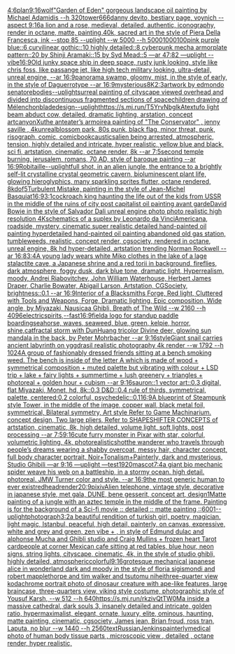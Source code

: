 [4:6](https://www.ebank.nz/aiartgenerator?category=4%3A6)[plan](https://www.ebank.nz/aiartgenerator?category=plan)[9:16](https://www.ebank.nz/aiartgenerator?category=9%3A16)[wolf](https://www.ebank.nz/aiartgenerator?category=wolf)["Garden of Eden" gorgeous landscape oil painting by Michael Adamidis --h 320](https://www.ebank.nz/aiartgenerator?category=%22Garden%2520of%2520Eden%22%2520gorgeous%2520landscape%2520oil%2520painting%2520by%2520Michael%2520Adamidis%2520--h%2520320)[tower](https://www.ebank.nz/aiartgenerator?category=tower)[666](https://www.ebank.nz/aiartgenerator?category=666)[danny devito, bestiary page, voynich --aspect 9:16](https://www.ebank.nz/aiartgenerator?category=danny%2520devito%2C%2520bestiary%2520page%2C%2520voynich%2520--aspect%25209%3A16)[a lion and a rose, medieval, detailed, authentic, iconography, render in octane, matte, painting,40k, sacred art in the style of Piera Della Francesca, ink --stop 85 --uplight --w 5000 --h 5000](https://www.ebank.nz/aiartgenerator?category=a%2520lion%2520and%2520a%2520rose%2C%2520medieval%2C%2520detailed%2C%2520authentic%2C%2520iconography%2C%2520render%2520in%2520octane%2C%2520matte%2C%2520painting%2C40k%2C%2520sacred%2520art%2520in%2520the%2520style%2520of%2520Piera%2520Della%2520Francesca%2C%2520ink%2520--stop%252085%2520--uplight%2520--w%25205000%2520--h%25205000)[1000100](https://www.ebank.nz/aiartgenerator?category=1000100)[pink purple blue::6 curvilinear gothic::10 highly detailed::8 cyberpunk mecha armorplate pattern::20 by Shinji Aramaki::15 by Syd Mead::5 —ar 47:82 —uplight --vibe](https://www.ebank.nz/aiartgenerator?category=pink%2520purple%2520blue%3A%3A6%2520curvilinear%2520gothic%3A%3A10%2520highly%2520detailed%3A%3A8%2520cyberpunk%2520mecha%2520armorplate%2520pattern%3A%3A20%2520by%2520Shinji%2520Aramaki%3A%3A15%2520by%2520Syd%2520Mead%3A%3A5%2520%E2%80%94ar%252047%3A82%2520%E2%80%94uplight%2520--vibe)[16:9](https://www.ebank.nz/aiartgenerator?category=16%3A9)[Old junky space ship in deep space, rusty junk looking, style like chris foss, like passange jet, like high tech military looking, ultra-detail, unreal engine, --ar 16:9](https://www.ebank.nz/aiartgenerator?category=Old%2520junky%2520space%2520ship%2520in%2520deep%2520space%2C%2520rusty%2520junk%2520looking%2C%2520style%2520like%2520chris%2520foss%2C%2520like%2520passange%2520jet%2C%2520like%2520high%2520tech%2520military%2520looking%2C%2520ultra-detail%2C%2520unreal%2520engine%2C%2520--ar%252016%3A9)[panorama  swamp, gloomy, mist, in the style of early, in the style of Daguerrotype  --ar 16:9](https://www.ebank.nz/aiartgenerator?category=panorama%2520%2520swamp%2C%2520gloomy%2C%2520mist%2C%2520in%2520the%2520style%2520of%2520early%2C%2520in%2520the%2520style%2520of%2520Daguerrotype%2520%2520--ar%252016%3A9)[mysterious](https://www.ebank.nz/aiartgenerator?category=mysterious)[8K](https://www.ebank.nz/aiartgenerator?category=8K)[2:3](https://www.ebank.nz/aiartgenerator?category=2%3A3)[artwork by edmondo senatore](https://www.ebank.nz/aiartgenerator?category=artwork%2520by%2520edmondo%2520senatore)[bodies](https://www.ebank.nz/aiartgenerator?category=bodies)[--uplight](https://www.ebank.nz/aiartgenerator?category=--uplight)[surreal painting of cityscape viewed overhead and divided into discontinuous fragmented sections of space](https://www.ebank.nz/aiartgenerator?category=surreal%2520painting%2520of%2520cityscape%2520viewed%2520overhead%2520and%2520divided%2520into%2520discontinuous%2520fragmented%2520sections%2520of%2520space)[children drawing of Mélenchon](https://www.ebank.nz/aiartgenerator?category=children%2520drawing%2520of%2520M%C3%A9lenchon)[blade](https://www.ebank.nz/aiartgenerator?category=blade)[design](https://www.ebank.nz/aiartgenerator?category=design)[--uplight](https://www.ebank.nz/aiartgenerator?category=--uplight)[<https://s.mj.run/T5YrvNbglkA>](https://www.ebank.nz/aiartgenerator?category=%3Chttps%3A//s.mj.run/T5YrvNbglkA%3E)[text](https://www.ebank.nz/aiartgenerator?category=text)[ufo light beam abduct cow, detailed, dramatic lighting, arstation, concept art](https://www.ebank.nz/aiartgenerator?category=ufo%2520light%2520beam%2520abduct%2520cow%2C%2520detailed%2C%2520dramatic%2520lighting%2C%2520arstation%2C%2520concept%2520art)[canyon](https://www.ebank.nz/aiartgenerator?category=canyon)[Xu](https://www.ebank.nz/aiartgenerator?category=Xu)[the anteater’s armoire](https://www.ebank.nz/aiartgenerator?category=the%2520anteater%E2%80%99s%2520armoire)[a painting of "The Conservator"  , jenny saville , 4kunreal](https://www.ebank.nz/aiartgenerator?category=a%2520painting%2520of%2520%22The%2520Conservator%22%2520%2520%2C%2520jenny%2520saville%2520%2C%25204kunreal)[blossom park, 80s punk, black flag, minor threat, punk, risograph, comic, comicbook](https://www.ebank.nz/aiartgenerator?category=blossom%2520park%2C%252080s%2520punk%2C%2520black%2520flag%2C%2520minor%2520threat%2C%2520punk%2C%2520risograph%2C%2520comic%2C%2520comicbook)[caustics](https://www.ebank.nz/aiartgenerator?category=caustics)[alien being arrested, atmospheric, tension, highly detailed and intricate, hyper realistic, yellow blue and black, sci fi, artstation, cinematic, octane render, 8k --ar 7:5](https://www.ebank.nz/aiartgenerator?category=alien%2520being%2520arrested%2C%2520atmospheric%2C%2520tension%2C%2520highly%2520detailed%2520and%2520intricate%2C%2520hyper%2520realistic%2C%2520yellow%2520blue%2520and%2520black%2C%2520sci%2520fi%2C%2520artstation%2C%2520cinematic%2C%2520octane%2520render%2C%25208k%2520--ar%25207%3A5)[second temple burning, jerusalem, romans, 70 AD, style of baroque painting --ar 16:9](https://www.ebank.nz/aiartgenerator?category=second%2520temple%2520burning%2C%2520jerusalem%2C%2520romans%2C%252070%2520AD%2C%2520style%2520of%2520baroque%2520painting%2520--ar%252016%3A9)[Robitaille](https://www.ebank.nz/aiartgenerator?category=Robitaille)[--uplight](https://www.ebank.nz/aiartgenerator?category=--uplight)[full shot, in an alien jungle, the entrance to a brightly self-lit crystalline crystal geometric cavern, bioluminescent plant life, glowing hieroglyphics, many sparkling sprites flutter, octane rendered, 8k](https://www.ebank.nz/aiartgenerator?category=full%2520shot%2C%2520in%2520an%2520alien%2520jungle%2C%2520the%2520entrance%2520to%2520a%2520brightly%2520self-lit%2520crystalline%2520crystal%2520geometric%2520cavern%2C%2520bioluminescent%2520plant%2520life%2C%2520glowing%2520hieroglyphics%2C%2520many%2520sparkling%2520sprites%2520flutter%2C%2520octane%2520rendered%2C%25208k)[dof](https://www.ebank.nz/aiartgenerator?category=dof)[5](https://www.ebank.nz/aiartgenerator?category=5)[Turbulent Mistake, painting in the style of Jean-Michel Basquiat](https://www.ebank.nz/aiartgenerator?category=Turbulent%2520Mistake%2C%2520painting%2520in%2520the%2520style%2520of%2520Jean-Michel%2520Basquiat)[16:9](https://www.ebank.nz/aiartgenerator?category=16%3A9)[3:1](https://www.ebank.nz/aiartgenerator?category=3%3A1)[cockroach king haunting the life out of the kids from USSR in the middle of the ruins of city post capitalist oil painting avant garde](https://www.ebank.nz/aiartgenerator?category=cockroach%2520king%2520haunting%2520the%2520life%2520out%2520of%2520the%2520kids%2520from%2520USSR%2520in%2520the%2520middle%2520of%2520the%2520ruins%2520of%2520city%2520post%2520capitalist%2520oil%2520painting%2520avant%2520garde)[David Bowie  in the style of Salvador Dali unreal engine photo photo realistic high resolution 4K](https://www.ebank.nz/aiartgenerator?category=David%2520Bowie%2520%2520in%2520the%2520style%2520of%2520Salvador%2520Dali%2520unreal%2520engine%2520photo%2520photo%2520realistic%2520high%2520resolution%25204K)[schematics of a suplex by Leonardo da Vinci](https://www.ebank.nz/aiartgenerator?category=schematics%2520of%2520a%2520suplex%2520by%2520Leonardo%2520da%2520Vinci)[Americana, roadside, mystery, cinematic super realistic detailed hand-painted oil painting  hyperdetailed hand-painted oil painting  abandoned old gas station, tumbleweeds,  realistic,  concept render, cgsociety, rendered in octane, unreal engine, 8k hd hyper-detailed, artstation trending Norman Rockwell --ar 16:8](https://www.ebank.nz/aiartgenerator?category=Americana%2C%2520roadside%2C%2520mystery%2C%2520cinematic%2520super%2520realistic%2520detailed%2520hand-painted%2520oil%2520painting%2520%2520hyperdetailed%2520hand-painted%2520oil%2520painting%2520%2520abandoned%2520old%2520gas%2520station%2C%2520tumbleweeds%2C%2520%2520realistic%2C%2520%2520concept%2520render%2C%2520cgsociety%2C%2520rendered%2520in%2520octane%2C%2520unreal%2520engine%2C%25208k%2520hd%2520hyper-detailed%2C%2520artstation%2520trending%2520Norman%2520Rockwell%2520--ar%252016%3A8)[3:4](https://www.ebank.nz/aiartgenerator?category=3%3A4)[A young lady wears white Miko clothes in the lake of a lage stalactite cave, a Japanese shrine and a red torii in background, fireflies, dark atmosphere, foggy dusk, dark blue tone, dramatic light, Hyperrealism, moody, Andrei Riabovitchev, John William Waterhouse, Herbert James Draper, Charlie Bowater, Abigail Larson, Artstation, CGSociety, brightness::0.1 --ar 16:9](https://www.ebank.nz/aiartgenerator?category=A%2520young%2520lady%2520wears%2520white%2520Miko%2520clothes%2520in%2520the%2520lake%2520of%2520a%2520lage%2520stalactite%2520cave%2C%2520a%2520Japanese%2520shrine%2520and%2520a%2520red%2520torii%2520in%2520background%2C%2520fireflies%2C%2520dark%2520atmosphere%2C%2520foggy%2520dusk%2C%2520dark%2520blue%2520tone%2C%2520dramatic%2520light%2C%2520Hyperrealism%2C%2520moody%2C%2520Andrei%2520Riabovitchev%2C%2520John%2520William%2520Waterhouse%2C%2520Herbert%2520James%2520Draper%2C%2520Charlie%2520Bowater%2C%2520Abigail%2520Larson%2C%2520Artstation%2C%2520CGSociety%2C%2520brightness%3A%3A0.1%2520--ar%252016%3A9)[Interior of a Blacksmiths Forge, Red light, Cluttered with Tools and Weapons, Forge, Dramatic lighting, Epic composition, Wide angle, by Miyazaki, Nausicaa Ghibli, Breath of The Wild --w 2160  --h 4096](https://www.ebank.nz/aiartgenerator?category=Interior%2520of%2520a%2520Blacksmiths%2520Forge%2C%2520Red%2520light%2C%2520Cluttered%2520with%2520Tools%2520and%2520Weapons%2C%2520Forge%2C%2520Dramatic%2520lighting%2C%2520Epic%2520composition%2C%2520Wide%2520angle%2C%2520by%2520Miyazaki%2C%2520Nausicaa%2520Ghibli%2C%2520Breath%2520of%2520The%2520Wild%2520--w%25202160%2520%2520--h%25204096)[electric](https://www.ebank.nz/aiartgenerator?category=electric)[spirits,](https://www.ebank.nz/aiartgenerator?category=spirits%2C)[--fast](https://www.ebank.nz/aiartgenerator?category=--fast)[16:9](https://www.ebank.nz/aiartgenerator?category=16%3A9)[field](https://www.ebank.nz/aiartgenerator?category=field)[a logo for standup paddle boarding](https://www.ebank.nz/aiartgenerator?category=a%2520logo%2520for%2520standup%2520paddle%2520boarding)[seahorse, waves, seaweed, blue, green, kelpie, horror, shine,](https://www.ebank.nz/aiartgenerator?category=seahorse%2C%2520waves%2C%2520seaweed%2C%2520blue%2C%2520green%2C%2520kelpie%2C%2520horror%2C%2520shine%2C)[cat](https://www.ebank.nz/aiartgenerator?category=cat)[fractal storm with DunHuang tricolor Divine deer, glowing sun mandala in the back, by Peter Mohrbacher  --ar 9:16](https://www.ebank.nz/aiartgenerator?category=fractal%2520storm%2520with%2520DunHuang%2520tricolor%2520Divine%2520deer%2C%2520glowing%2520sun%2520mandala%2520in%2520the%2520back%2C%2520by%2520Peter%2520Mohrbacher%2520%2520--ar%25209%3A16)[style](https://www.ebank.nz/aiartgenerator?category=style)[Giant snail carries ancient labyrinth on yggdrasil  realistic photography 4k render  --w 1792 --h 1024](https://www.ebank.nz/aiartgenerator?category=Giant%2520snail%2520carries%2520ancient%2520labyrinth%2520on%2520yggdrasil%2520%2520realistic%2520photography%25204k%2520render%2520%2520--w%25201792%2520--h%25201024)[A group of fashionably dressed friends sitting at a bench smoking weed. The bench is inside of the letter A which is made of wood + symmetrical composition + muted palette but vibrating with colour + LSD trip + lake + fairy lights + summertime + lush greenery + triangles + photoreal + golden hour + cubism --ar 9:16](https://www.ebank.nz/aiartgenerator?category=A%2520group%2520of%2520fashionably%2520dressed%2520friends%2520sitting%2520at%2520a%2520bench%2520smoking%2520weed.%2520The%2520bench%2520is%2520inside%2520of%2520the%2520letter%2520A%2520which%2520is%2520made%2520of%2520wood%2520%2B%2520symmetrical%2520composition%2520%2B%2520muted%2520palette%2520but%2520vibrating%2520with%2520colour%2520%2B%2520LSD%2520trip%2520%2B%2520lake%2520%2B%2520fairy%2520lights%2520%2B%2520summertime%2520%2B%2520lush%2520greenery%2520%2B%2520triangles%2520%2B%2520photoreal%2520%2B%2520golden%2520hour%2520%2B%2520cubism%2520--ar%25209%3A16)[sauron::1 vector art::0.3 digital, flat Miyazaki, Monet, hd, 8k::0.3 D&D::0.4 rule of thirds, symmetrical, palette, centered:0.2 colorful, psychedelic::0.1](https://www.ebank.nz/aiartgenerator?category=sauron%3A%3A1%2520vector%2520art%3A%3A0.3%2520digital%2C%2520flat%2520Miyazaki%2C%2520Monet%2C%2520hd%2C%25208k%3A%3A0.3%2520D%26D%3A%3A0.4%2520rule%2520of%2520thirds%2C%2520symmetrical%2C%2520palette%2C%2520centered%3A0.2%2520colorful%2C%2520psychedelic%3A%3A0.1)[16:9](https://www.ebank.nz/aiartgenerator?category=16%3A9)[A blueprint of Steampunk style Tower,   in the middle of the image,   copper wall, black metal foil, symmetrical,  Bilateral symmetry,  Art style Refer to Game Machinarium.  concept design, Two large pliers, Refer to SHAPESHIFTER CONCEPTS  of artstation, cinematic,  8k, high detailed,  volume light,  soft lights,  post processing    --ar 7:5](https://www.ebank.nz/aiartgenerator?category=A%2520blueprint%2520of%2520Steampunk%2520style%2520Tower%2C%2520%2520%2520in%2520the%2520middle%2520of%2520the%2520image%2C%2520%2520%2520copper%2520wall%2C%2520black%2520metal%2520foil%2C%2520symmetrical%2C%2520%2520Bilateral%2520symmetry%2C%2520%2520Art%2520style%2520Refer%2520to%2520Game%2520Machinarium.%2520%2520concept%2520design%2C%2520Two%2520large%2520pliers%2C%2520Refer%2520to%2520SHAPESHIFTER%2520CONCEPTS%2520%2520of%2520artstation%2C%2520cinematic%2C%2520%25208k%2C%2520high%2520detailed%2C%2520%2520volume%2520light%2C%2520%2520soft%2520lights%2C%2520%2520post%2520processing%2520%2520%2520%2520--ar%25207%3A5)[9:16](https://www.ebank.nz/aiartgenerator?category=9%3A16)[cute furry monster in Pixar with star, colorful, volumetric lighting, 4k, photorealistic](https://www.ebank.nz/aiartgenerator?category=cute%2520furry%2520monster%2520in%2520Pixar%2520with%2520star%2C%2520colorful%2C%2520volumetric%2520lighting%2C%25204k%2C%2520photorealistic)[shot](https://www.ebank.nz/aiartgenerator?category=shot)[the wanderer who travels through people’s dreams wearing a shabby overcoat, messy hair, character concept, full body character portrait, Noir+Tonalism+Painterly, dark and mysterious, Studio Ghibili —ar 9:16 —uplight —test](https://www.ebank.nz/aiartgenerator?category=the%2520wanderer%2520who%2520travels%2520through%2520people%E2%80%99s%2520dreams%2520wearing%2520a%2520shabby%2520overcoat%2C%2520messy%2520hair%2C%2520character%2520concept%2C%2520full%2520body%2520character%2520portrait%2C%2520Noir%2BTonalism%2BPainterly%2C%2520dark%2520and%2520mysterious%2C%2520Studio%2520Ghibili%2520%E2%80%94ar%25209%3A16%2520%E2%80%94uplight%2520%E2%80%94test)[1920](https://www.ebank.nz/aiartgenerator?category=1920)[mascot](https://www.ebank.nz/aiartgenerator?category=mascot)[7:4](https://www.ebank.nz/aiartgenerator?category=7%3A4)[a giant bio mechanic spider weave his web on a battleship, in a stormy ocean. high detail. photoreal. JMW Turner color and style. --ar 16:9](https://www.ebank.nz/aiartgenerator?category=a%2520giant%2520bio%2520mechanic%2520spider%2520weave%2520his%2520web%2520on%2520a%2520battleship%2C%2520in%2520a%2520stormy%2520ocean.%2520high%2520detail.%2520photoreal.%2520JMW%2520Turner%2520color%2520and%2520style.%2520--ar%252016%3A9)[the most generic human to ever exist](https://www.ebank.nz/aiartgenerator?category=the%2520most%2520generic%2520human%2520to%2520ever%2520exist)[redhead](https://www.ebank.nz/aiartgenerator?category=redhead)[render](https://www.ebank.nz/aiartgenerator?category=render)[20:9](https://www.ebank.nz/aiartgenerator?category=20%3A9)[pixiv](https://www.ebank.nz/aiartgenerator?category=pixiv)[Alien telephone, vintage style, decorative in japanese style, met gala, DUNE, bene gesserit, concept art, design](https://www.ebank.nz/aiartgenerator?category=Alien%2520telephone%2C%2520vintage%2520style%2C%2520decorative%2520in%2520japanese%2520style%2C%2520met%2520gala%2C%2520DUNE%2C%2520bene%2520gesserit%2C%2520concept%2520art%2C%2520design)[1](https://www.ebank.nz/aiartgenerator?category=1)[Matte painting of a jungle with an aztec temple in the middle of the frame. Painting is for the background of a Sci-fi movie :: detailed :: matte painting ::](https://www.ebank.nz/aiartgenerator?category=Matte%2520painting%2520of%2520a%2520jungle%2520with%2520an%2520aztec%2520temple%2520in%2520the%2520middle%2520of%2520the%2520frame.%2520Painting%2520is%2520for%2520the%2520background%2520of%2520a%2520Sci-fi%2520movie%2520%3A%3A%2520detailed%2520%3A%3A%2520matte%2520painting%2520%3A%3A)[600](https://www.ebank.nz/aiartgenerator?category=600)[1](https://www.ebank.nz/aiartgenerator?category=1)[--uplight](https://www.ebank.nz/aiartgenerator?category=--uplight)[photograph](https://www.ebank.nz/aiartgenerator?category=photograph)[3:2](https://www.ebank.nz/aiartgenerator?category=3%3A2)[a beautiful rendition of turkish girl, poetry, magician, light magic, Istanbul, peaceful, high detail, painterly, on canvas, expressive, white and grey and green, zen vibe + , in style of Edmund dulac and alphonse Mucha and Ghibli studio and Craig Mullins + frozen heart Tarot card](https://www.ebank.nz/aiartgenerator?category=a%2520beautiful%2520rendition%2520of%2520turkish%2520girl%2C%2520poetry%2C%2520magician%2C%2520light%2520magic%2C%2520Istanbul%2C%2520peaceful%2C%2520high%2520detail%2C%2520painterly%2C%2520on%2520canvas%2C%2520expressive%2C%2520white%2520and%2520grey%2520and%2520green%2C%2520zen%2520vibe%2520%2B%2520%2C%2520in%2520style%2520of%2520Edmund%2520dulac%2520and%2520alphonse%2520Mucha%2520and%2520Ghibli%2520studio%2520and%2520Craig%2520Mullins%2520%2B%2520frozen%2520heart%2520Tarot%2520card)[people at corner Mexican cafe sitting at red tables, blue hour, neon signs, string lights, cityscape, cinematic, 4k, in the style of studio ghibli, highly detailed, atmospheric](https://www.ebank.nz/aiartgenerator?category=people%2520at%2520corner%2520Mexican%2520cafe%2520sitting%2520at%2520red%2520tables%2C%2520blue%2520hour%2C%2520neon%2520signs%2C%2520string%2520lights%2C%2520cityscape%2C%2520cinematic%2C%25204k%2C%2520in%2520the%2520style%2520of%2520studio%2520ghibli%2C%2520highly%2520detailed%2C%2520atmospheric)[colorful](https://www.ebank.nz/aiartgenerator?category=colorful)[9:16](https://www.ebank.nz/aiartgenerator?category=9%3A16)[grotesque mechanical japanese alice in wonderland dark and moody in the style of floria sigismondi and robert mapplethorpe and tim walker and tsutomu nihei](https://www.ebank.nz/aiartgenerator?category=grotesque%2520mechanical%2520japanese%2520alice%2520in%2520wonderland%2520dark%2520and%2520moody%2520in%2520the%2520style%2520of%2520floria%2520sigismondi%2520and%2520robert%2520mapplethorpe%2520and%2520tim%2520walker%2520and%2520tsutomu%2520nihei)[three-quarter view kodachrome portrait photo of dinosaur creature with ape-like features, large braincase, three-quarters view, viking style costume, photographic style of Yousuf Karsh, --w 512 --h 640](https://www.ebank.nz/aiartgenerator?category=three-quarter%2520view%2520kodachrome%2520portrait%2520photo%2520of%2520dinosaur%2520creature%2520with%2520ape-like%2520features%2C%2520large%2520braincase%2C%2520three-quarters%2520view%2C%2520viking%2520style%2520costume%2C%2520photographic%2520style%2520of%2520Yousuf%2520Karsh%2C%2520--w%2520512%2520--h%2520640)[<https://s.mj.run/rkzivQtTW0M>](https://www.ebank.nz/aiartgenerator?category=%3Chttps%3A//s.mj.run/rkzivQtTW0M%3E)[a inside a massive cathedral, dark souls 3, insanely detailed and intricate, golden ratio, hypermaximalist, elegant, ornate, luxury, elite, ominous, haunting, matte painting, cinematic, cgsociety, James jean, Brian froud, ross tran, Laputa, no blur --w 1440  --h 2560](https://www.ebank.nz/aiartgenerator?category=a%2520inside%2520a%2520massive%2520cathedral%2C%2520dark%2520souls%25203%2C%2520insanely%2520detailed%2520and%2520intricate%2C%2520golden%2520ratio%2C%2520hypermaximalist%2C%2520elegant%2C%2520ornate%2C%2520luxury%2C%2520elite%2C%2520ominous%2C%2520haunting%2C%2520matte%2520painting%2C%2520cinematic%2C%2520cgsociety%2C%2520James%2520jean%2C%2520Brian%2520froud%2C%2520ross%2520tran%2C%2520Laputa%2C%2520no%2520blur%2520--w%25201440%2520%2520--h%25202560)[text](https://www.ebank.nz/aiartgenerator?category=text)[Russian](https://www.ebank.nz/aiartgenerator?category=Russian)[Jenkins](https://www.ebank.nz/aiartgenerator?category=Jenkins)[painterly](https://www.ebank.nz/aiartgenerator?category=painterly)[medical photo of human body tissue parts , microscopic view , detailed , octane render, hyper realistic,](https://www.ebank.nz/aiartgenerator?category=medical%2520photo%2520of%2520human%2520body%2520tissue%2520parts%2520%2C%2520microscopic%2520view%2520%2C%2520detailed%2520%2C%2520octane%2520render%2C%2520hyper%2520realistic%2C)